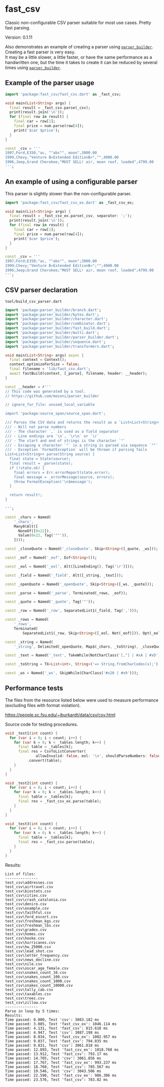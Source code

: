 # fast_csv

Classic non-configurable CSV parser suitable for most use cases. Pretty fast parsing.

Version: 0.1.11

Also demonstrates an example of creating a parser using [`parser_builder`](https://github.com/mezoni/parser_builder).  
Creating a fast parser is very easy.  
It may be a little slower, a little faster, or have the same performance as a handwritten one, but the time it takes to create it can be reduced by several times using [`parser_builder`](https://github.com/mezoni/parser_builder).

## Example of the parser usage

```dart
import 'package:fast_csv/fast_csv.dart' as _fast_csv;

void main(List<String> args) {
  final result = _fast_csv.parse(_csv);
  print(result.join('\n'));
  for (final row in result) {
    final car = row[1];
    final price = num.parse(row[4]);
    print('$car $price');
  }
}

const _csv = '''
1997,Ford,E350,"ac, ""abs"", moon",3000.00
1999,Chevy,"Venture В«Extended EditionВ»","",4900.00
1996,Jeep,Grand Cherokee,"MUST SELL! air, moon roof, loaded",4799.00
''';

```

## An example of using a configurable parser

This parser is slightly slower than the non-configurable parser.

```dart
import 'package:fast_csv/fast_csv_ex.dart' as _fast_csv_ex;

void main(List<String> args) {
  final result = _fast_csv_ex.parse(_csv, separator: ';');
  print(result.join('\n'));
  for (final row in result) {
    final car = row[1];
    final price = num.parse(row[4]);
    print('$car $price');
  }
}

const _csv = '''
1997;Ford;E350;"ac, ""abs"", moon";3000.00
1999;Chevy;"Venture В«Extended EditionВ»";"";4900.00
1996;Jeep;Grand Cherokee;"MUST SELL! air, moon roof, loaded";4799.00
''';

```

## CSV parser declaration

`tool/build_csv_parser.dart`

```dart
import 'package:parser_builder/branch.dart';
import 'package:parser_builder/bytes.dart';
import 'package:parser_builder/character.dart';
import 'package:parser_builder/combinator.dart';
import 'package:parser_builder/fast_build.dart';
import 'package:parser_builder/multi.dart';
import 'package:parser_builder/parser_builder.dart';
import 'package:parser_builder/sequence.dart';
import 'package:parser_builder/transformers.dart';

void main(List<String> args) async {
  final context = Context();
  context.optimizeForSize = false;
  final filename = 'lib/fast_csv.dart';
  await fastBuild(context, [_parse], filename, header: __header);
}

const __header = r'''
// This code was generated by a tool.
// https://github.com/mezoni/parser_builder

// ignore_for_file: unused_local_variable

import 'package:source_span/source_span.dart';

/// Parses the CSV data and returns the result as a `List<List<String>>`.
/// - Will not parse numbers
/// - The character `,` is used as a field separator
/// - Line endings are `\n`, `\r\n` or `\r`
/// - The start and end of strings is the character `"`
/// - Escaping a character `"` in a string is parsed via sequence `""`
/// - Exception `FormatException` will be thrown if parsing fails
List<List<String>> parse(String source) {
  final state = State(source);
  final result = _parse(state);
  if (!state.ok) {
    final errors = Err.errorReport(state.error);
    final message = _errorMessage(source, errors);
    throw FormatException('\n$message');
  }

  return result!;
}

''';

const _chars = Named(
    '_chars',
    Many0(Alt([
      NoneOf([0x22]),
      Value(0x22, Tag('""')),
    ])));

const _closeQuote = Named('_closeQuote', Skip<String>([_quote, _ws]));

const _eof = Named('_eof', Eof<String>());

const _eol = Named('_eol', Alt([LineEnding(), Tag('\r')]));

const _field = Named('_field', Alt([_string, _text]));

const _openQuote = Named('_openQuote', Skip<String>([_ws, _quote]));

const _parse = Named('_parse', Terminated(_rows, _eof));

const _quote = Named('_quote', Tag('"'));

const _row = Named('_row', SeparatedList1(_field, Tag(',')));

const _rows = Named(
    '_rows',
    Terminated(
        SeparatedList1(_row, Skip<String>([_eol, Not(_eof)])), Opt(_eol)));

const _string = Named(
    '_string', Delimited(_openQuote, Map$(_chars, _toString), _closeQuote));

const _text = Named('_text', TakeWhile(NotCharClass('[,"] | #xA | #xD')));

const _toString = TX<List<int>, String>('=> String.fromCharCodes(x);');

const _ws = Named('_ws', SkipWhile(CharClass('#x20 | #x9')));

```

## Performance tests

The files from the resource listed below were used to measure performance (excluding files with format violation).  

https://people.sc.fsu.edu/~jburkardt/data/csv/csv.html

Source code for testing procedures.

```dart
void _test1(int count) {
  for (var i = 0; i < count; i++) {
    for (var k = 0; k < _tables.length; k++) {
      final table = _tables[k];
      final res = CsvToListConverter(
              allowInvalid: false, eol: '\n', shouldParseNumbers: false)
          .convert(table);
    }
  }
}

void _test2(int count) {
  for (var i = 0; i < count; i++) {
    for (var k = 0; k < _tables.length; k++) {
      final table = _tables[k];
      final res = _fast_csv_ex.parse(table);
    }
  }
}

void _test3(int count) {
  for (var i = 0; i < count; i++) {
    for (var k = 0; k < _tables.length; k++) {
      final table = _tables[k];
      final res = _fast_csv.parse(table);
    }
  }
}

```

Results:

```
List of files:
---------------
test_csv\addresses.csv
test_csv\airtravel.csv
test_csv\biostats.csv
test_csv\cities.csv
test_csv\crash_catalonia.csv
test_csv\deniro.csv
test_csv\example.csv
test_csv\faithful.csv
test_csv\ford_escort.csv
test_csv\freshman_kgs.csv
test_csv\freshman_lbs.csv
test_csv\grades.csv
test_csv\homes.csv
test_csv\hooke.csv
test_csv\hurricanes.csv
test_csv\hw_25000.csv
test_csv\lead_shot.csv
test_csv\letter_frequency.csv
test_csv\news_decline.csv
test_csv\nile.csv
test_csv\oscar_age_female.csv
test_csv\snakes_count_10.csv
test_csv\snakes_count_100.csv
test_csv\snakes_count_1000.csv
test_csv\snakes_count_10000.csv
test_csv\tally_cab.csv
test_csv\taxables.csv
test_csv\trees.csv
test_csv\zillow.csv
---------------
Parse in loop by 5 times:
Results:
Time passed: 0.000, Test 'csv': 3083.182 ms
Time passed: 3.085, Test 'fast_csv_ex': 1046.114 ms
Time passed: 4.131, Test 'fast_csv': 815.618 ms
Time passed: 4.947, Test 'csv': 3087.198 ms
Time passed: 8.034, Test 'fast_csv_ex': 1002.957 ms
Time passed: 9.037, Test 'fast_csv': 794.035 ms
Time passed: 9.831, Test 'csv': 3061.818 ms
Time passed: 12.893, Test 'fast_csv_ex': 1018.768 ms
Time passed: 13.912, Test 'fast_csv': 793.17 ms
Time passed: 14.705, Test 'csv': 3061.856 ms
Time passed: 17.767, Test 'fast_csv_ex': 993.237 ms
Time passed: 18.760, Test 'fast_csv': 785.567 ms
Time passed: 19.546, Test 'csv': 3043.506 ms
Time passed: 22.590, Test 'fast_csv_ex': 986.306 ms
Time passed: 23.576, Test 'fast_csv': 783.82 ms
```